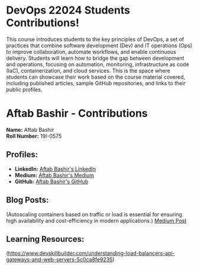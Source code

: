 # DevOps 22024 Students Contributions! 

This course introduces students to the key principles of DevOps, a set of practices that combine software development (Dev) and IT operations (Ops) to improve collaboration, automate workflows, and enable continuous delivery. Students will learn how to bridge the gap between development and operations, focusing on automation, monitoring, infrastructure as code (IaC), containerization, and cloud services. This is the space where students can showcase their work based on the course material covered, including published articles, sample GitHub repositories, and links to their public profiles.


# Aftab Bashir - Contributions

**Name:** Aftab Bashir  
**Roll Number:** 19I-0575  

## Profiles:
- **LinkedIn:** [Aftab Bashir's LinkedIn](https://www.linkedin.com/in/aftab-bashir-066645198/)
- **Medium:** [Aftab Bashir's Medium](https://medium.com/@i190575)
- **GitHub:** [Aftab Bashir's GitHub](https://github.com/i190575)

## Blog Posts:
(Autoscaling containers based on traffic or load is essential for ensuring high availability and cost-efficiency in modern applications.)
[Medium Post](https://medium.com/@i190575/autoscaling-containers-based-on-traffic-or-load-a-detailed-guide-061091392e8a)

## Learning Resources:
(https://www.devskillbuilder.com/understanding-load-balancers-api-gateways-and-web-servers-5c0ca8fe9235)


